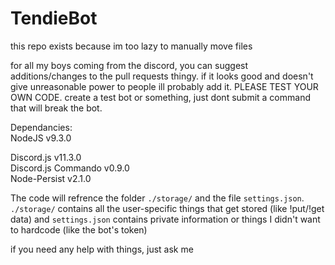 # TendieBot
this repo exists because im too lazy to manually move files

for all my boys coming from the discord, you can suggest additions/changes to the pull requests thingy.
if it looks good and doesn't give unreasonable power to people ill probably add it.
PLEASE TEST YOUR OWN CODE. create a test bot or something, just dont submit a command that will break the bot.

Dependancies:  
NodeJS v9.3.0  
  
Discord.js v11.3.0  
Discord.js Commando v0.9.0  
Node-Persist v2.1.0

The code will refrence the folder `./storage/` and the file `settings.json`. `./storage/` contains all the user-specific things that get stored (like !put/!get data) and `settings.json` contains private information or things I didn't want to hardcode (like the bot's token)

if you need any help with things, just ask me

